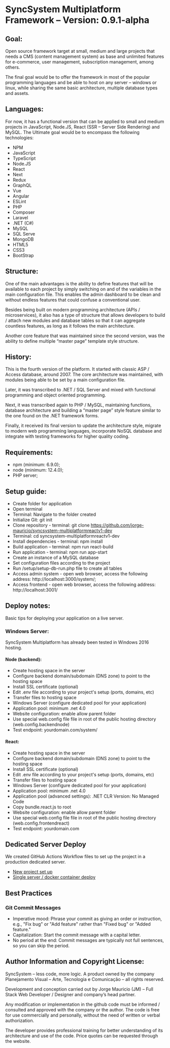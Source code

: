# SyncSystem Multiplatform Framework – Version: 0.9.1-alpha

## Goal:
Open source framework target at small, medium and large projects that needs a CMS (content management system) as base and unlimited features for e-commerce, user management, subscription management, among others.

The final goal would be to offer the framework in most of the popular programming languages and be able to host on any server – windows or linux, while sharing the same basic architecture, multiple database types and assets.

## Languages:
For now, it has a functional version that can be applied to small and medium projects in JavaScript, Node.JS, React (SSR – Server Side Rendering) and MySQL. The Ultimate goal would be to encompass the following technologies:
- NPM
- JavaScript
- TypeScript
- Node.JS
- React
- Next
- Redux
- GraphQL
- Vue
- Angular
- ESLint
- PHP
- Composer
- Laravel
- .NET (C#)
- MySQL
- SQL Serve
- MongoDB
- HTML5
- CSS3
- BootStrap

## Structure:
One of the main advantages is the ability to define features that will be available to each project by simply switching on and of the variables in the main configuration file. This enables the admin dashboard to be clean and without endless features that could confuse a conventional user.

Besides being built on modern programming architecture (APIs / microservices), it also has a type of structure that allows developers to build / attach new modules and database tables so that it can aggregate countless features, as long as it follows the main architecture.

Another core feature that was maintained since the second version, was the ability to define multiple “master page” template style structure.

## History:
This is the fourth version of the platform. It started with classic ASP / Access database, around 2007. The core architecture was maintained, with modules being able to be set by a main configuration file.

Later, it was transcribed to .NET / SQL Server and mixed with functional programming and object oriented programming.

Next, it was transcribed again to PHP / MySQL, maintaining functions, database architecture and building a “master page” style feature similar to the one found on the .NET framework forms.

Finally, it received its final version to update the architecture style, migrate to modern web programming languages, incorporate NoSQL database and integrate with testing frameworks for higher quality coding.

## Requirements:
- npm (minimum: 6.9.0);
- node (minimum: 12.4.0);
- PHP server;

## Setup guide:
- Create folder for application
- Open terminal
- Terminal: Navigate to the folder created
- Initialize Git: git init
- Clone repository - terminal: git clone https://github.com/jorge-mauricio/syncsystem-multiplatformreactv1-dev
- Terminal: cd syncsystem-multiplatformreactv1-dev
- Install dependencies - terminal: npm install
- Build application – terminal: npm run react-build
- Run application - terminal: npm run app-start
- Create an instance of a MySQL database
- Set configuration files according to the project
- Run /setup/setup-db-run.php file to create all tables
- Access admin system - open web browser, access the following address: http://localhost:3000/system/;
- Access frontend - open web browser, access the following address: http://localhost:3001/

## Deploy notes:
Basic tips for deploying your application on a live server.

### Windows Server:
SyncSystem Multiplatform has already been tested in Windows 2016 hosting.

#### Node (backend):
- Create hosting space in the server
- Configure backend domain/subdomain (DNS zone) to point to the hosting space
- Install SSL certificate (optional)
- Edit .env file according to your project's setup (ports, domains, etc)
- Transfer files to hosting space
- Windows Server (configure dedicated pool for your application)
- Application pool: minimum .net 4.0
- Website configuration: enable allow parent folder
- Use special web.config file file in root of the public hosting directory (web.config.backendnode)
- Test endpoint: yourdomain.com/system/

#### React:
- Create hosting space in the server
- Configure backend domain/subdomain (DNS zone) to point to the hosting space
- Install SSL certificate (optional)
- Edit .env file according to your project's setup (ports, domains, etc)
- Transfer files to hosting space
- Windows Server (configure dedicated pool for your application)
- Application pool: minimum .net 4.0
- Application pool (advanced settings): .NET CLR Version: No Managed Code
- Copy bundle.react.js to root
- Website configuration: enable allow parent folder
- Use special web.config file file in root of the public hosting directory (web.config.frontendreact)
- Test endpoint: yourdomain.com

## Dedicated Server Deploy
We created GitHub Actions Workflow files to set up the project in a production dedicated server.
- [New project set up](devops/README.md)
- [Single server / docker container deploy](devops/linux-ubuntu-server-build/README.md)

## Best Practices
### Git Commit Messages
- Imperative mood: Phrase your commit as giving an order or instruction, e.g., "Fix bug" or "Add feature" rather than "Fixed bug" or "Added feature."
- Capitalization: Start the commit message with a capital letter.
- No period at the end: Commit messages are typically not full sentences, so you can skip the period.

## Author Information and Copyright License:
SyncSystem – less code, more logic. A product owned by the company Planejamento Visual – Arte, Tecnologia e Comunicação – all rights reserved.

Development and conception carried out by Jorge Mauricio (JM) – Full Stack Web Developer / Designer and company’s head partner.

Any modification or implementation in the github code must be informed / consulted and approved with the company or the author. The code is free for use commercially and personally, without the need of written or verbal authorization. 

The developer provides professional training for better understanding of its architecture and use of the code. Price quotes can be requested through the website.
